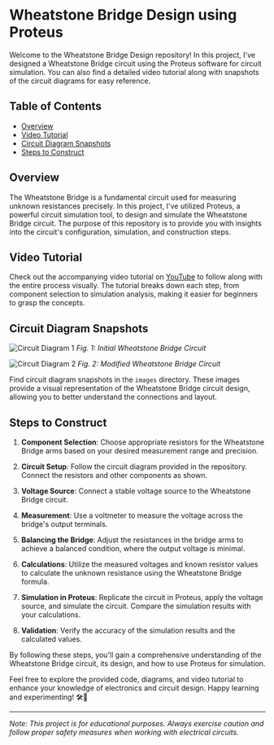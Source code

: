 # Wheatstone Bridge Design using Proteus

Welcome to the Wheatstone Bridge Design repository! In this project, I've designed a Wheatstone Bridge circuit using the Proteus software for circuit simulation. You can also find a detailed video tutorial along with snapshots of the circuit diagrams for easy reference.

## Table of Contents

- [Overview](#overview)
- [Video Tutorial](#video-tutorial)
- [Circuit Diagram Snapshots](#circuit-diagram-snapshots)
- [Steps to Construct](#steps-to-construct)

## Overview

The Wheatstone Bridge is a fundamental circuit used for measuring unknown resistances precisely. In this project, I've utilized Proteus, a powerful circuit simulation tool, to design and simulate the Wheatstone Bridge circuit. The purpose of this repository is to provide you with insights into the circuit's configuration, simulation, and construction steps.

## Video Tutorial

Check out the accompanying video tutorial on [YouTube](https://www.youtube.com/watch?v=yourvideolink) to follow along with the entire process visually. The tutorial breaks down each step, from component selection to simulation analysis, making it easier for beginners to grasp the concepts.

## Circuit Diagram Snapshots

![Circuit Diagram 1](images/circuit_diagram_1.png)
*Fig. 1: Initial Wheatstone Bridge Circuit*

![Circuit Diagram 2](images/circuit_diagram_2.png)
*Fig. 2: Modified Wheatstone Bridge Circuit*

Find circuit diagram snapshots in the `images` directory. These images provide a visual representation of the Wheatstone Bridge circuit design, allowing you to better understand the connections and layout.

## Steps to Construct

1. **Component Selection**: Choose appropriate resistors for the Wheatstone Bridge arms based on your desired measurement range and precision.

2. **Circuit Setup**: Follow the circuit diagram provided in the repository. Connect the resistors and other components as shown.

3. **Voltage Source**: Connect a stable voltage source to the Wheatstone Bridge circuit.

4. **Measurement**: Use a voltmeter to measure the voltage across the bridge's output terminals.

5. **Balancing the Bridge**: Adjust the resistances in the bridge arms to achieve a balanced condition, where the output voltage is minimal.

6. **Calculations**: Utilize the measured voltages and known resistor values to calculate the unknown resistance using the Wheatstone Bridge formula.

7. **Simulation in Proteus**: Replicate the circuit in Proteus, apply the voltage source, and simulate the circuit. Compare the simulation results with your calculations.

8. **Validation**: Verify the accuracy of the simulation results and the calculated values.

By following these steps, you'll gain a comprehensive understanding of the Wheatstone Bridge circuit, its design, and how to use Proteus for simulation.

Feel free to explore the provided code, diagrams, and video tutorial to enhance your knowledge of electronics and circuit design. Happy learning and experimenting! 🛠️🔗

---
*Note: This project is for educational purposes. Always exercise caution and follow proper safety measures when working with electrical circuits.*

